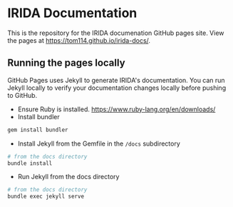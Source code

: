 # IRIDA Documentation
This is the repository for the IRIDA documenation GitHub pages site.  View the pages at <https://tom114.github.io/irida-docs/>.

## Running the pages locally
GitHub Pages uses Jekyll to generate IRIDA's documentation.  You can run Jekyll locally to verify your documentation changes locally before pushing to GitHub.

* Ensure Ruby is installed. <https://www.ruby-lang.org/en/downloads/>
* Install bundler
```bash
gem install bundler
```
* Install Jekyll from the Gemfile in the `/docs` subdirectory
```bash
# from the docs directory
bundle install
```
* Run Jekyll from the docs directory
```bash
# from the docs directory
bundle exec jekyll serve
```
